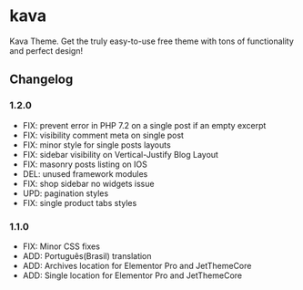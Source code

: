 # kava
Kava Theme. Get the truly easy-to-use free theme with tons of functionality and perfect design!

## Changelog

### 1.2.0
- FIX: prevent error in PHP 7.2 on a single post if an empty excerpt 
- FIX: visibility comment meta on single post
- FIX: minor style for single posts layouts
- FIX: sidebar visibility on Vertical-Justify Blog Layout 
- FIX: masonry posts listing on IOS
- DEL: unused framework modules
- FIX: shop sidebar no widgets issue 
- UPD: pagination styles
- FIX: single product tabs styles

### 1.1.0
- FIX: Minor CSS fixes
- ADD: Português(Brasil) translation
- ADD: Archives location for Elementor Pro and JetThemeCore
- ADD: Single location for Elementor Pro and JetThemeCore
